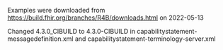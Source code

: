Examples were downloaded from https://build.fhir.org/branches/R4B/downloads.html on 2022-05-13

Changed 4.3.0_CIBUILD to 4.3.0-CIBUILD in capabilitystatement-messagedefinition.xml and capabilitystatement-terminology-server.xml